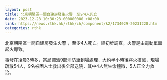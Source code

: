 ```yaml
---
layout: post
title: 北京朝陽區一間自建房發生火警　至少4人死亡
date: 2023-12-28 10:30:23.000000000 +08:00
link: https://news.rthk.hk/rthk/ch/component/k2/1734029-20231228.htm
categories: rthk
---
```


北京朝陽區一間自建房發生火警 ，至少4人死亡。經初步調查，火警是由電動單車起火導致。

事發在凌晨3時多，當局調派9部消防車到場處理，大約半小時後將火撲滅，現場疏散54人，9名被困人士救出後全部送院，其中4人無生命體徵，5人正全力救治。

